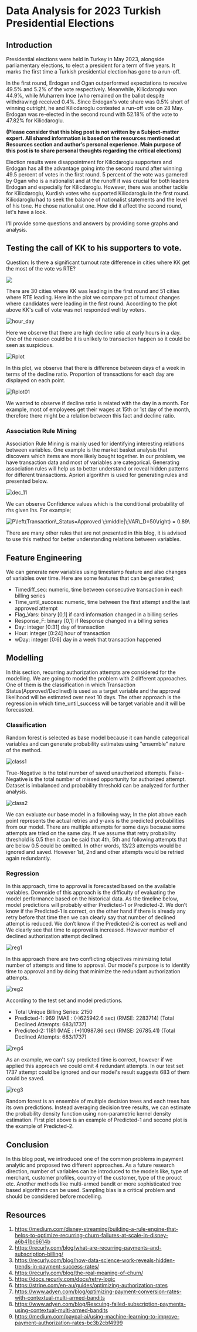 # Data Analysis for 2023 Turkish Presidential Elections

## Introduction

Presidential elections were held in Turkey in May 2023, alongside parliamentary elections, to elect a president for a term of five years. It marks the first time a Turkish presidential election has gone to a run-off.

In the first round, Erdogan and Ogan outperformed expectations to receive 49.5% and 5.2% of the vote respectively. Meanwhile, Kilicdaroglu won 44.9%, while Muharrem Ince (who remained on the ballot despite withdrawing) received 0.4%. Since Erdogan's vote share was 0.5% short of winning outright, he and Kilicdaroglu contested a run-off vote on 28 May. Erdogan was re-elected in the second round with 52.18% of the vote to 47.82% for Kilicdaroglu. 

**(Please consider that this blog post is not written by a Subject-matter expert. All shared information is based on the resources mentioned at Resources section and author’s personal experience. Main purpose of this post is to share personal thoughts regarding the critical elections)**

Election results were disappointment for Kilicdaroglu supporters and Erdogan has all the advantage going into the second round after winning 49.5 percent of votes in the first round. 5 percent of the vote was garnered by Ogan who is a nationalist and at the runoff it was crucial for both leaders Erdogan and especially for Kilicdaroglu. However, there was another tackle for Kilicdaroglu, Kurdish votes who supported Kilicdaroglu in the first round. Kilicdaroglu had to seek the balance of nationalist statements and the level of his tone. He chose nationalist one. How did it affect the second round, let's have a look.

I'll provide some questions and answers by providing some graphs and analysis.

## Testing the call of KK to his supporters to vote.

Question: Is there a significant turnout rate difference in cities where KK get the most of the vote vs RTE?

<img src="https://render.githubusercontent.com/render/math?math=Decline\ Ratio = \frac {\sum{Successful\ Authorization\ Attempts}} {\sum{Authorization\ Attempts}}">

There are 30 cities where KK was leading in the first round and 51 cities where RTE leading. Here in the plot we compare pct of turnout changes where candidates were leading in the first round. According to the plot above KK's call of vote was not responded well by voters.

![hour_day](https://user-images.githubusercontent.com/53580699/133819745-9ef91e3a-5db1-4817-9680-ebb682580836.png)

Here we observe that there are high decline ratio at early hours in a day. One of the reason could be it is unlikely to transaction happen so it could be seen as suspicious.

![Rplot](https://user-images.githubusercontent.com/53580699/133821494-7f67ad33-62a5-4cc7-ace4-06b0397f5ca9.png)

In this plot, we observe that there is difference between days of a week in terms of the decline ratio. Proportion of transactions for each day are displayed on each point.

![Rplot01](https://user-images.githubusercontent.com/53580699/133825824-c14bc2c0-2b40-49d7-be09-0319b8c33b2a.png)

We wanted to observe if decline ratio is related with the day in a month. For example, most of employees get their wages at 15th or 1st day of the month, therefore there might be a relation between this fact and decline ratio.

### Association Rule Mining

Association Rule Mining is mainly used for identifying interesting relations between variables. One example is the market basket analysis that discovers which items are more likely bought together. In our problem, we have transaction data and most of variables are categorical. Generating association rules will help us to better understand or reveal hidden patterns for different transactions. Apriori algorithm is used for generating rules and presented below.

![dec_11](https://user-images.githubusercontent.com/53580699/134386579-726da76e-de4b-4ff1-9f21-bd1b440f9e21.png)

We can observe Confidence values which is the conditional probability of rhs given lhs. For example;

<img src="https://latex.codecogs.com/gif.latex?P\left(Transaction\_Status=Declined&space;\;\middle|\;VAR\_D=50\right)&space;=&space;0.89\" title="P\left(Transaction\_Status=Approved \;\middle|\;VAR\_D=50\right) = 0.89\" />

There are many other rules that are not presented in this blog, it is advised to use this method for better understanding relations between variables.

## Feature Engineering

We can generate new variables using timestamp feature and also changes of variables over time. Here are some features that can be generated;

- Timediff_sec: numeric, time between consecutive transaction in each billing series
- Time_until_success: numeric, time between the first attempt and the last approved attempt
- Flag_Vars: binary [0,1] if card information changed in a billing series
- Response_F: binary [0,1] if Response changed in a billing series
- Day: integer [0:31] day of transaction
- Hour: integer [0:24] hour of transaction
- wDay: integer [0:6] day in a week that transaction happened

## Modelling

In this section, recurring authorization attempts are considered for the modelling. We are going to model the problem with 2 different approaches. One of them is the classification in which Transaction Status(Approved/Declined) is used as a target variable and the approval likelihood will be estimated over next 10 days. The other approach is the regression in which time_until_success will be target variable and it will be forecasted.

### Classification

Random forest is selected as base model because it can handle categorical variables and can generate probability estimates using "ensemble" nature of the method. 

![class1](https://user-images.githubusercontent.com/53580699/134405412-d260cc1d-2f95-4bde-9350-ce37d99616d1.png)

True-Negative is the total number of saved unauthorized attempts. False-Negative is the total number of missed opportunity for authorized attempt.
Dataset is imbalanced and probability threshold can be analyzed for further analysis.

![class2](https://user-images.githubusercontent.com/53580699/134405622-87fa130b-1cdd-44a8-8997-5c11d62e51bf.png)

We can evaluate our base model in a following way;
In the plot above each point represents the actual retries and y-axis is the predicted probabilities from our model. There are multiple attempts for some days because some attempts are tried on the same day. If we assume that retry probability threshold is 0.5 then it can be said that 4th, 5th and following attempts that are below 0.5 could be omitted. In other words, 13/23 attempts would be ignored and saved. However 1st, 2nd and other attempts would be retried again redundantly. 

### Regression

In this approach, time to approval is forecasted based on the available variables. Downside of this approach is the difficulty of evaluating the model performance based on the historical data. As the timeline below, model predictions will probably either Predicted-1 or Predicted-2. We don’t know if the Predicted-1 is correct, on the other hand if there is already any retry before that time then we can clearly say that number of declined attempt is reduced. We don’t know if the Predicted-2 is correct as well and We clearly see that time to approval is increased. However number of declined authorization attempt declined.

![reg1](https://user-images.githubusercontent.com/53580699/134407046-82f07e9d-dcd0-4f23-9a1e-fe6584002bc5.png)

In this approach there are two conflicting objectives minimizing total number of attempts and time to approval. Our model's purpose is to identify time to approval and by doing that minimize the redundant authorization attempts. 

![reg2](https://user-images.githubusercontent.com/53580699/134407048-d53bc3b3-fa96-4928-a2f2-bcdbff1791b6.png)

According to the test set and model predictions.

- Total Unique Billing Series: 2150 
- Predicted-1: 969 (MAE : (-)625942.6 sec) (RMSE: 2283714) (Total Declined Attempts: 683/1737)
- Predicted-2: 1181 (MAE : (+)10987.86 sec) (RMSE: 26785.41) (Total Declined Attempts: 683/1737)

![reg4](https://user-images.githubusercontent.com/53580699/134419241-430d2d6e-ed14-4061-ac18-cb8afe13719f.png)

As an example, we can't say predicted time is correct, however if we applied this approach we could omit 4 redundant attempts. In our test set 1737 attempt could be ignored and our model's result suggests 683 of them could be saved.

![reg3](https://user-images.githubusercontent.com/53580699/134407051-d9119fa0-5295-4446-90d5-171738fb5fc8.png)

Random forest is an ensemble of multiple decision trees and each trees has its own predictions. Instead averaging decision tree results, we can estimate the probability density function using non-parametric kernel density estimation. First plot above is an example of Predicted-1 and second plot is the example of Predicted-2. 

## Conclusion

In this blog post, we introduced one of the common problems in payment analytic and proposed two different approaches. As a future research direction, number of variables can be introduced to the models like, type of merchant, customer profiles, country of the customer, type of the prouct etc. Another methods like multi-armed bandit or more sophisticated tree based algorithms can be used. Sampling bias is a critical problem and should be considered before modelling.

## Resources
1) https://medium.com/disney-streaming/building-a-rule-engine-that-helps-to-optimize-recurring-churn-failures-at-scale-in-disney-a6b41bc6614b
2) https://recurly.com/blog/what-are-recurring-payments-and-subscription-billing/
3) https://recurly.com/blog/how-data-science-work-reveals-hidden-trends-in-payment-success-rates/
4) https://recurly.com/blog/the-real-meaning-of-churn/
5) https://docs.recurly.com/docs/retry-logic
6) https://stripe.com/en-au/guides/optimizing-authorization-rates
7) https://www.adyen.com/blog/optimizing-payment-conversion-rates-with-contextual-multi-armed-bandits
8) https://www.adyen.com/blog/Rescuing-failed-subscription-payments-using-contextual-multi-armed-bandits
9) https://medium.com/paypal-ai/using-machine-learning-to-improve-payment-authorization-rates-bc3b2cbf4999

